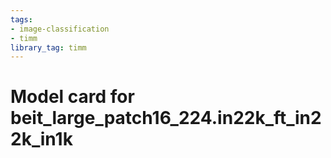 ```yaml
---
tags:
- image-classification
- timm
library_tag: timm
---
```

# Model card for beit_large_patch16_224.in22k_ft_in22k_in1k